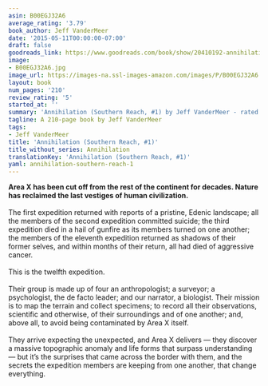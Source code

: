 ```yaml
---
asin: B00EGJ32A6
average_rating: '3.79'
book_author: Jeff VanderMeer
date: '2015-05-11T00:00:00-07:00'
draft: false
goodreads_link: https://www.goodreads.com/book/show/20410192-annihilation
image:
- B00EGJ32A6.jpg
image_url: https://images-na.ssl-images-amazon.com/images/P/B00EGJ32A6.01._SCLZZZZZZZ.jpg
layout: book
num_pages: '210'
review_rating: '5'
started_at: ''
summary: 'Annihilation (Southern Reach, #1) by Jeff VanderMeer - rated 3.79/5 on Goodreads'
tagline: A 210-page book by Jeff VanderMeer
tags:
- Jeff VanderMeer
title: 'Annihilation (Southern Reach, #1)'
title_without_series: Annihilation
translationKey: 'Annihilation (Southern Reach, #1)'
yaml: annihilation-southern-reach-1
---
```


<b>Area X has been cut off from the rest of the continent for decades. Nature has reclaimed the last vestiges of human civilization.</b><br /><br />The first expedition returned with reports of a pristine, Edenic landscape; all the members of the second expedition committed suicide; the third expedition died in a hail of gunfire as its members turned on one another; the members of the eleventh expedition returned as shadows of their former selves, and within months of their return, all had died of aggressive cancer.<br /><br />This is the twelfth expedition.<br /><br />Their group is made up of four an anthropologist; a surveyor; a psychologist, the de facto leader; and our narrator, a biologist. Their mission is to map the terrain and collect specimens; to record all their observations, scientific and otherwise, of their surroundings and of one another; and, above all, to avoid being contaminated by Area X itself.<br /><br />They arrive expecting the unexpected, and Area X delivers — they discover a massive topographic anomaly and life forms that surpass understanding — but it’s the surprises that came across the border with them, and the secrets the expedition members are keeping from one another, that change everything.